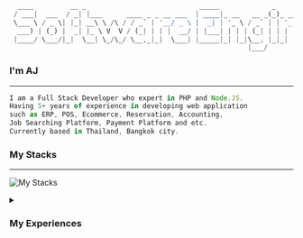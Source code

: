 ```dart
  ____         __ _                            _____             _                      
 / ___|  ___  / _| |___      ____ _ _ __ ___  | ____|_ __   __ _(_)_ __   ___  ___ _ __ 
 \___ \ / _ \| |_| __\ \ /\ / / _` | '__/ _ \ |  _| | '_ \ / _` | | '_ \ / _ \/ _ \ '__|
  ___) | (_) |  _| |_ \ V  V / (_| | | |  __/ | |___| | | | (_| | | | | |  __/  __/ |   
 |____/ \___/|_|  \__| \_/\_/ \__,_|_|  \___| |_____|_| |_|\__, |_|_| |_|\___|\___|_|   
                                                           |___/                                 
```

### I'm AJ
-----

```js
I am a Full Stack Developer who expert in PHP and Node.JS. 
Having 5+ years of experience in developing web application 
such as ERP, POS, Ecommerce, Reservation, Accounting, 
Job Searching Platform, Payment Platform and etc. 
Currently based in Thailand, Bangkok city.
```

### My Stacks
-----

![My Stacks](https://skillicons.dev/icons?i=php,laravel,nodejs,ts,js,react,vue,flutter,dart,mysql,postgres,redis,workers,tailwind,git,figma,nuxtjs,cloudflare,docker,mongodb,aws)


<details>
  <summary><h3>My Experiences</h3></summary>
  
  #### Software Engineer `OPN`
  ```js
  Manage/develop plugins and sdk for Opn Payments gateway 
  such as (wordpress, magento, shopify, php-sdk, node-sdk. etc...)
  ```

  #### Software Engineer `DevelopNow`
  ```js
  Develop softwares for clients using node.js and php.
  ```

  #### Full Stack Developer `Proptexx`
  ```js
  Collaborate in developing Real-Estate plaform.
  ```

  #### Full Stack Developer `Befeni`
  ```js
  Collaborate in developing production system.
  ```

  #### Junior PHP developer `TR Cloud`
  ```js
  Collaborate in developing accounting, production system.
  ```

  #### Production Supervisor `Royal Interpack`
  ```js
  Manage production line and supervise the team.
  ```
</details>
